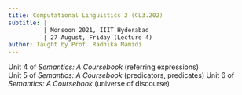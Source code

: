 ```yaml
---
title: Computational Linguistics 2 (CL3.202)
subtitle: |
          | Monsoon 2021, IIIT Hyderabad
          | 27 August, Friday (Lecture 4)
author: Taught by Prof. Radhika Mamidi
---
```


Unit 4 of _Semantics: A Coursebook_ (referring expressions)  
Unit 5 of _Semantics: A Coursebook_ (predicators, predicates)
Unit 6 of _Semantics: A Coursebook_ (universe of discourse)
